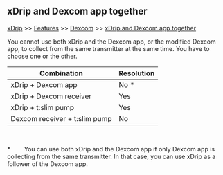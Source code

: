 ## xDrip and Dexcom app together
[xDrip](../README.md) >> [Features](./Features_page.md) >> [Dexcom](./Dexcom_page.md) >> [xDrip and Dexcom app together](./xDrip-and-Dexcom-app.md)  
  
You cannot use both xDrip and the Dexcom app, or the modified Dexcom app, to collect from the same transmitter at the same time.  You have to choose one or the other.  

|Combination  | Resolution |
|-------------|---------|
| xDrip + Dexcom app | No * |
| xDrip + Dexcom receiver | Yes |
| xDrip + t:slim pump | Yes |
| Dexcom receiver + t:slim pump | No |  

<br/>  

\*    You can use both xDrip and the Dexcom app if only Dexcom app is collecting from the same transmitter.  In that case, you can use xDrip as a follower of the Dexcom app.  
